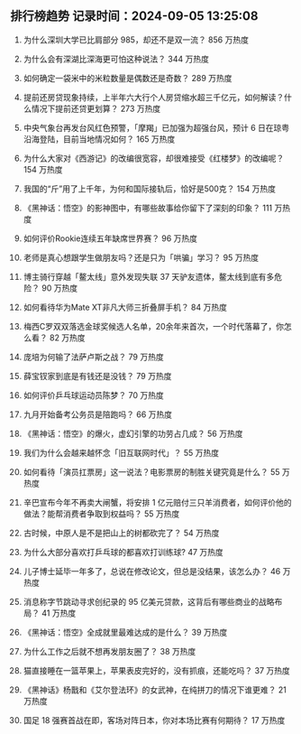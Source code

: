
## 排行榜趋势 记录时间：2024-09-05 13:25:08
  
  1. 为什么深圳大学已比肩部分 985，却还不是双一流？ 856 万热度
    
  2. 为什么会有深湖比深海更可怕这种说法？ 344 万热度
    
  3. 如何确定一袋米中的米粒数量是偶数还是奇数？ 289 万热度
    
  4. 提前还房贷现象持续，上半年六大行个人房贷缩水超三千亿元，如何解读？什么情况下提前还贷更划算？ 273 万热度
    
  5. 中央气象台再发台风红色预警，「摩羯」已加强为超强台风，预计 6 日在琼粤沿海登陆，目前当地情况如何？ 165 万热度
    
  6. 为什么大家对《西游记》的改编很宽容，却很难接受《红楼梦》的改编呢？ 154 万热度
    
  7. 我国的“斤”用了上千年，为何和国际接轨后，恰好是500克？ 154 万热度
    
  8. 《黑神话：悟空》的影神图中，有哪些故事给你留下了深刻的印象？ 111 万热度
    
  9. 如何评价Rookie连续五年缺席世界赛？ 96 万热度
    
  10. 老师是真心想跟学生做朋友吗？还是只为「哄骗」学习？ 95 万热度
    
  11. 博主骑行穿越「鳌太线」意外发现失联 37 天驴友遗体，鳌太线到底有多危险？ 90 万热度
    
  12. 如何看待华为Mate XT非凡大师三折叠屏手机？ 84 万热度
    
  13. 梅西C罗双双落选金球奖候选人名单，20余年来首次，一个时代落幕了，你怎么看？ 82 万热度
    
  14. 庞培为何输了法萨卢斯之战？ 79 万热度
    
  15. 薛宝钗家到底是有钱还是没钱？ 79 万热度
    
  16. 如何评价乒乓球运动员陈梦？ 70 万热度
    
  17. 九月开始备考公务员是陪跑吗？ 66 万热度
    
  18. 《黑神话：悟空》的爆火，虚幻引擎的功劳占几成？ 56 万热度
    
  19. 我们为什么会越来越怀念「旧互联网时代」？ 55 万热度
    
  20. 如何看待「演员扛票房」这一说法？电影票房的制胜关键究竟是什么？ 55 万热度
    
  21. 辛巴宣布今年不再卖大闸蟹，将安排 1 亿元赔付三只羊消费者，如何评价他的做法？能帮消费者争取到权益吗？ 55 万热度
    
  22. 古时候，中原人是不是把山上的树都砍完了？ 54 万热度
    
  23. 为什么大部分喜欢打乒乓球的都喜欢打训练球? 47 万热度
    
  24. 儿子博士延毕一年多了，总说在修改论文，但总是没结果，该怎么办？ 46 万热度
    
  25. 消息称字节跳动寻求创纪录的 95 亿美元贷款，这背后有哪些商业的战略布局？ 41 万热度
    
  26. 《黑神话：悟空》全成就里最难达成的是什么？ 39 万热度
    
  27. 为什么工作之后就不想再发朋友圈了？ 38 万热度
    
  28. 猫直接睡在一篮苹果上，苹果表皮完好的，没有抓痕，还能吃吗？ 37 万热度
    
  29. 《黑神话》杨戬和《艾尔登法环》的女武神，在纯拼刀的情况下谁更难？ 21 万热度
    
  30. 国足 18 强赛首战在即，客场对阵日本，你对本场比赛有何期待？ 17 万热度
    
